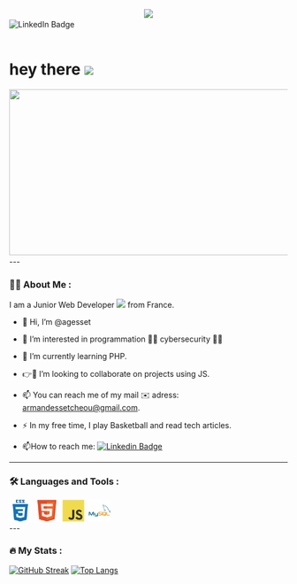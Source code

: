 
<div id="header" align="center">
    <img src="https://media.giphy.com/media/M9gbBd9nbDrOTu1Mqx/giphy.gif" width="100"/>
</div>
<div id="badges">
  <img src="https://img.shields.io/badge/LinkedIn-blue?style=for-the-badge&logo=linkedin&logoColor=white" alt="LinkedIn Badge"/>
</div>
<img src="https://komarev.com/ghpvc/?username=agesset&style=flat-square&color=blue" alt=""/>
<h1>
  hey there
  <img src="https://media.giphy.com/media/hvRJCLFzcasrR4ia7z/giphy.gif" width="30px"/>
</h1>
<div align="center">
  <img src="https://media.giphy.com/media/dWesBcTLavkZuG35MI/giphy.gif" width="600" height="300"/>
</div>
---

### :woman_technologist: About Me :
I am a Junior Web Developer <img src="https://media.giphy.com/media/WUlplcMpOCEmTGBtBW/giphy.gif" width="30"> from France.
- 👋 Hi, I’m @agesset
- 👀 I’m interested in programmation 👨‍💻 cybersecurity 🔐💪
- 🌱 I’m currently learning PHP.
- 👉💞️ I’m looking to collaborate on projects using JS.
- 📫 You can reach me of my mail ✉️ adress: armandessetcheou@gmail.com.

- :zap: In my free time, I play Basketball and read tech articles.

- :mailbox:How to reach me: [![Linkedin Badge](https://img.shields.io/badge/-kakbar-blue?style=flat&logo=Linkedin&logoColor=white)](www.linkedin.com/in/armand-essetcheou)
---

### :hammer_and_wrench: Languages and Tools :
<div>
  <img src="https://github.com/devicons/devicon/blob/master/icons/css3/css3-plain-wordmark.svg"  title="CSS3" alt="CSS" width="40" height="40"/>&nbsp;
  <img src="https://github.com/devicons/devicon/blob/master/icons/html5/html5-original.svg" title="HTML5" alt="HTML" width="40" height="40"/>&nbsp;
  <img src="https://github.com/devicons/devicon/blob/master/icons/javascript/javascript-original.svg" title="JavaScript" alt="JavaScript" width="40" height="40"/>&nbsp;
  <img src="https://github.com/devicons/devicon/blob/master/icons/mysql/mysql-original-wordmark.svg" title="MySQL"  alt="MySQL" width="40" height="40"/>&nbsp;
</div>
---

### :fire: My Stats :
[![GitHub Streak](http://github-readme-streak-stats.herokuapp.com?user=agesset&theme=dark)](https://git.io/streak-stats)
[![Top Langs](https://github-readme-stats.vercel.app/api/top-langs/?username=agesset&layout=compact&theme=vision-friendly-dark)](https://github.com/anuraghazra/github-readme-stats)

<!---
- 😄 Pronouns: ...
- ⚡ Fun fact: ...
--->
<!---
agesset/agesset is a ✨ special ✨ repository because its `README.md` (this file) appears on your GitHub profile.
You can click the Preview link to take a look at your changes.
--->
